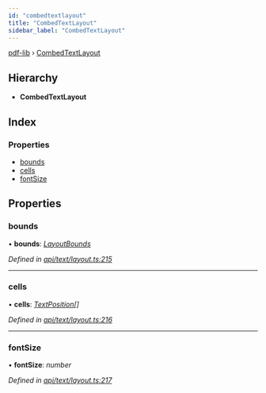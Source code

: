 ```yaml
---
id: "combedtextlayout"
title: "CombedTextLayout"
sidebar_label: "CombedTextLayout"
---
```


[pdf-lib](../index.md) › [CombedTextLayout](combedtextlayout.md)

## Hierarchy

* **CombedTextLayout**

## Index

### Properties

* [bounds](combedtextlayout.md#bounds)
* [cells](combedtextlayout.md#cells)
* [fontSize](combedtextlayout.md#fontsize)

## Properties

###  bounds

• **bounds**: *[LayoutBounds](layoutbounds.md)*

*Defined in [api/text/layout.ts:215](https://github.com/Hopding/pdf-lib/blob/1f63950/src/api/text/layout.ts#L215)*

___

###  cells

• **cells**: *[TextPosition](textposition.md)[]*

*Defined in [api/text/layout.ts:216](https://github.com/Hopding/pdf-lib/blob/1f63950/src/api/text/layout.ts#L216)*

___

###  fontSize

• **fontSize**: *number*

*Defined in [api/text/layout.ts:217](https://github.com/Hopding/pdf-lib/blob/1f63950/src/api/text/layout.ts#L217)*
